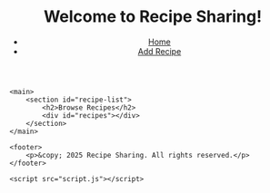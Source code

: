 <!DOCTYPE html>
<html lang="en">
<head>
    <meta charset="UTF-8">
    <meta name="viewport" content="width=device-width, initial-scale=1.0">
    <title>Recipe Sharing</title>
    <link rel="stylesheet" href="styles.css">
</head>
<body>
    <header>
        <h1>Welcome to Recipe Sharing!</h1>
        <nav>
            <ul>
                <li><a href="index.html">Home</a></li>
                <li><a href="add-recipe.html">Add Recipe</a></li>
            </ul>
        </nav>
    </header>

    <main>
        <section id="recipe-list">
            <h2>Browse Recipes</h2>
            <div id="recipes"></div>
        </section>
    </main>

    <footer>
        <p>&copy; 2025 Recipe Sharing. All rights reserved.</p>
    </footer>

    <script src="script.js"></script>
</body>
</html>
